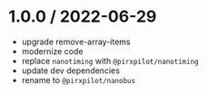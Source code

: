 
1.0.0 / 2022-06-29
==================

 * upgrade remove-array-items
 * modernize code
 * replace `nanotiming` with `@pirxpilot/nanotiming`
 * update dev dependencies
 * rename to `@pirxpilot/nanobus`
